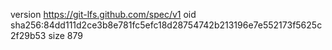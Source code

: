 version https://git-lfs.github.com/spec/v1
oid sha256:84dd111d2ce3b8e781fc5efc18d28754742b213196e7e552173f5625c2f29b53
size 879
